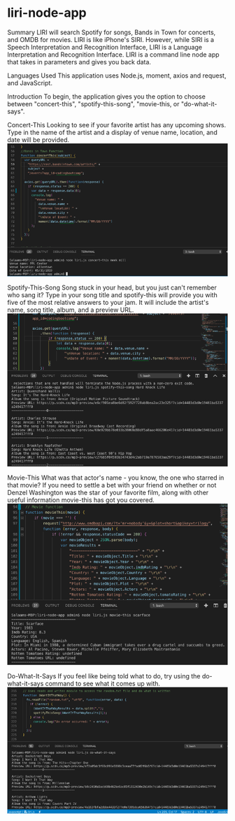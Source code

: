 # liri-node-app

Summary
LIRI will search Spotify for songs, Bands in Town for concerts, and OMDB for movies. LIRI is like iPhone's SIRI. However, while SIRI is a Speech Interpretation and Recognition Interface, LIRI is a Language Interpretation and Recognition Interface. LIRI is a command line node app that takes in parameters and gives you back data.

Languages Used
This application uses Node.js, moment, axios and request, and JavaScript.

Introduction
To begin, the application gives you the option to choose between "concert-this", "spotify-this-song", "movie-this, or "do-what-it-says".

Concert-This
Looking to see if your favorite artist has any upcoming shows. Type in the name of the artist and a display of venue name, location, and date will be provided.
![](images/concert-this.png)

Spotify-This-Song
Song stuck in your head, but you just can't remember who sang it? Type in your song title and spotify-this will provide you with five of the most relative answers to your jam. It will include the artist's name, song title, album, and a preview URL.
![](images/spotify-this-song.png)

Movie-This
What was that actor's name - you know, the one who starred in that movie? If you need to settle a bet with your friend on whether or not Denzel Washington was the star of your favorite film, along with other useful information movie-this has got you covered.
![](images/movie-this.png)

Do-What-It-Says
If you feel like being told what to do, try using the do-what-it-says command to see what it comes up with.
![](images/do-what-it-says.png)
